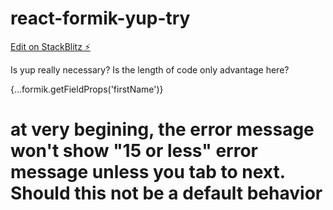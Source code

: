 # react-formik-yup-try

[Edit on StackBlitz ⚡️](https://stackblitz.com/edit/react-formik-yup-try)

Is yup really necessary? Is the length of code only advantage here?

{...formik.getFieldProps('firstName')}

# at very begining, the error message won't show "15 or less" error message unless you tab to next. Should this not be a default behavior

